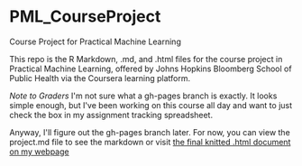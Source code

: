 PML_CourseProject
=================

Course Project for Practical Machine Learning

This repo is the R Markdown, .md, and .html files for the course project in Practical Machine Learning, offered by Johns Hopkins Bloomberg School of Public Health via the Coursera learning platform.

*Note to Graders*
I'm not sure what a gh-pages branch is exactly. It looks simple enough, but I've been working on this course all day and want to just check the box in my assignment tracking spreadsheet.

Anyway, I'll figure out the gh-pages branch later. For now, you can view the project.md file to see the markdown or visit [the final knitted .html document on my webpage](http://vincentrupp.com/PML_project.html "PML Project HTML")
